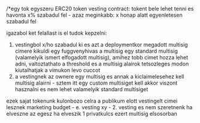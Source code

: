 /*egy tok egyszeru ERC20 token vesting contract:
tokent bele lehet tenni es havonta x% szabadul fel - azaz meginkabb: x honap alatt egyenletesen szabadul fel

igazabol ket felallast is el tudok kepzelni:
1) vestingbol x/ho szabadul ki es azt a deploymentkor megadott multisig cimere kikuldi egy fuggvenyhivas
a multisig egy standard multisig (valamelyik ismert elfogadott multisig), amihez tobb cimet hozza lehet adni, valtoztathato a threshold es a multisig alairok tetsozleges modon kiutalhatjak a vimukon levo cuccot
2) a vestingnek az ownere egy multisig es annak a kiclaimelesehez kell multisig alairni - sztem itt egy custom multisiget kell akkor viszont hasznalni es nem lehet valamelyik standard multisiget 

ezek sajat tokenunk kulonbozo celra a publikum elott vestingelt cimei lesznek
marketing budget - e. vesting
xy - 2. vesting
es nem szeretnenk ha elveszne az egesz ha elveszik 1 privatkulcs
ezert multisig elsosorban